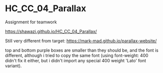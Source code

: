 # HC_CC_04_Parallax
Assignment for teamwork

https://shawazi.github.io/HC_CC_04_Parallax/

Still very different from target: https://mark-mad.github.io/parallax-website/

top and bottom purple boxes are smaller than they should be, and the font is different, although i tried to copy the same font (using font-weight: 400 didn't fix it either, but i didn't import any special 400 weight 'Lato' font variant). 

